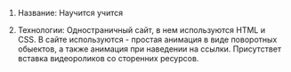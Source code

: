 1. Название: Научится учится

2. Технологии:
    Одностраничный сайт, в нем используются HTML и CSS.
    В сайте используются - простая анимация в виде поворотных обыектов, а также анимация при наведении на ссылки.
    Присутствет вставка видеороликов со сторенних ресурсов.
